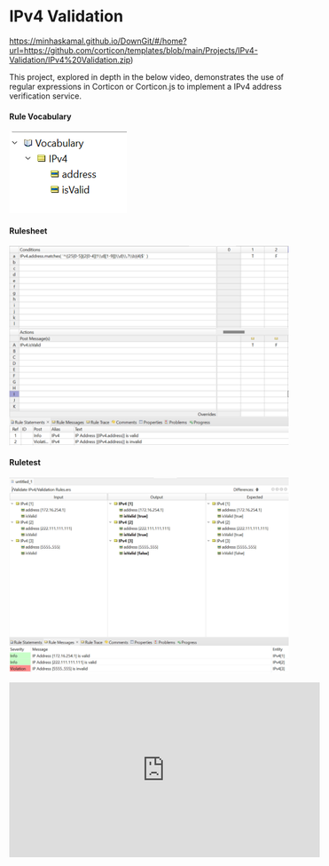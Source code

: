# IPv4 Validation

https://minhaskamal.github.io/DownGit/#/home?url=https://github.com/corticon/templates/blob/main/Projects/IPv4-Validation/IPv4%20Validation.zip)

This project, explored in depth in the below video, demonstrates the use of regular expressions in Corticon or Corticon.js to implement a IPv4 address verification service. 

<!-- tabs:start -->
#### **Rule Vocabulary**
![Rule Vocabulary](images/ipv4_Vocabulary.png 'Rule Vocabulary')

#### **Rulesheet**
![Rulesheet](images/ipv4_rulesheet.png 'Rulesheet')

#### **Ruletest**
![Ruletest](images/ipv4_ruletest.png 'Ruletest')

<!-- tabs:end -->

<iframe width="560" height="315" src="https://www.youtube-nocookie.com/embed/rJDVrg9X01E" title="YouTube video player" frameborder="0" allow="accelerometer; autoplay; clipboard-write; encrypted-media; gyroscope; picture-in-picture; web-share" allowfullscreen></iframe>